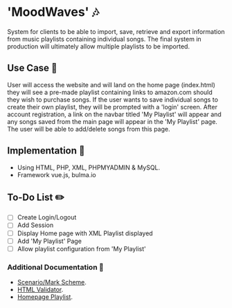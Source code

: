 # 'MoodWaves' :notes:
System for clients to be able to import, save, retrieve and export information from music playlists containing individual songs. The final system in production will ultimately allow multiple playlists to be imported.

## Use Case :memo:
User will access the website and will land on the home page (index.html) they will see a pre-made playlist containing links to amazon.com should they wish to purchase songs. If the user wants to save individual songs to create their own playlist, they will be prompted with a 'login' screen. After account registration, a link on the navbar titled 'My Playlist' will appear and any songs saved from the main page will appear in the 'My Playlist' page. The user will be able to add/delete songs from this page.

## Implementation 🔨
- Using HTML, PHP, XML, PHPMYADMIN & MySQL.
- Framework vue.js, bulma.io

## To-Do List :pencil2:
- [ ] Create Login/Logout
- [ ] Add Session
- [ ] Display Home page with XML Playlist displayed
- [ ] Add 'My Playlist' Page
- [ ] Allow playlist configuration from 'My Playlist'

### Additional Documentation :page_facing_up:
- [Scenario/Mark Scheme](https://learn-eu-central-1-prod-fleet01-xythos.s3-eu-central-1.amazonaws.com/5b6bce0407d12/8987962?response-content-disposition=inline%3B%20filename%2A%3DUTF-8%27%27KF6034_CM0667_2018-19_assignment2%25281%2529.pdf&response-content-type=application%2Fpdf&X-Amz-Algorithm=AWS4-HMAC-SHA256&X-Amz-Date=20190408T132018Z&X-Amz-SignedHeaders=host&X-Amz-Expires=21600&X-Amz-Credential=AKIAIZ3QX2YUHH4EOO3A%2F20190408%2Feu-central-1%2Fs3%2Faws4_request&X-Amz-Signature=622322d1c1a68d4d92f68e603f0b1bbd769cc896c374fabfcd273fb35de5c749).
- [HTML Validator](http://validator.w3.org/).
- [Homepage Playlist](http://unn-cgel1.newnumyspace.co.uk/playlists/playlist.xml).
